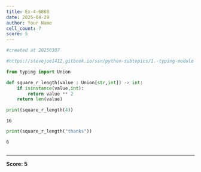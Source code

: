 ```yaml
---
title: Ex-4-6868
date: 2025-04-29
author: Your Name
cell_count: 7
score: 5
---
```


```python
#created at 20250307
```


```python
#https://stevejoe1412.gitbook.io/ssn/python-subtopics/1.-typing-module
```


```python
from typing import Union
```


```python
def square_r_length(value : Union[str,int]) -> int:
    if isinstance(value,int):
        return value ** 2
    return len(value)
```


```python
print(square_r_length(4))
```

    16



```python
print(square_r_length("thanks"))
```

    6



```python

```


---
**Score: 5**